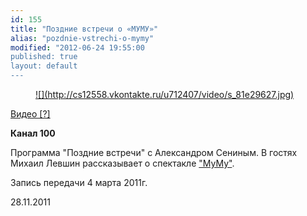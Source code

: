 ```yaml
---
id: 155
title: "Поздние встречи о «МУМУ»"
alias: "pozdnie-vstrechi-o-mymy"
modified: "2012-06-24 19:55:00
published: true
layout: default
---
```


<figure><a href="http://vk.com/video-15602252_159376811">
![](http://cs12558.vkontakte.ru/u712407/video/s_81e29627.jpg)
</a></figure>

<a href="http://vk.com/video-15602252_159170346">Видео [?] </a>

**Канал 100**

Программа "Поздние встречи" с Александром Сениным. В гостях Михаил Левшин рассказывает о спектакле ["МуМу"](46-mumu.html).

Запись передачи 4 марта 2011г.

28.11.2011